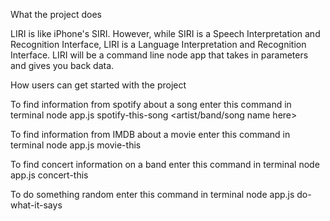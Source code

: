 What the project does

LIRI is like iPhone's SIRI. However, while SIRI is a Speech Interpretation and Recognition Interface, LIRI is a Language Interpretation and Recognition Interface. LIRI will be a command line node app that takes in parameters and gives you back data.



How users can get started with the project

To find information from spotify about a song enter this command in terminal 
node app.js spotify-this-song <artist/band/song name here>


To find information from IMDB about a movie enter this command in terminal 
node app.js movie-this <movie name here>

To find concert information on a band enter this command in terminal 
node app.js concert-this <band name here>

To do something random enter this command in terminal 
node app.js do-what-it-says


